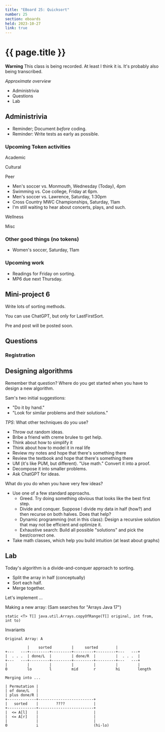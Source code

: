```yaml
---
title: "EBoard 25: Quicksort"
number: 25
section: eboards
held: 2023-10-27
link: true
---
```

# {{ page.title }}

**Warning** This class is being recorded.  At least I think it is.
It's probably also being transcribed.

_Approximate overview_

* Administrivia
* Questions
* Lab

Administrivia
-------------

* Reminder; Document _before_ coding.
* Reminder: Write tests as early as possible.

### Upcoming Token activities

Academic

Cultural

Peer

* Men's soccer vs. Monmouth, Wednesday (Today), 4pm
* Swimming vs. Coe college, Friday at 6pm.
* Men's soccer vs. Lawrence, Saturday, 1:30pm
* Cross Country MWC Championships, Saturday, 11am
* I'm still waiting to hear about concerts, plays, and such.

Wellness

Misc

### Other good things (no tokens)

* Women's soccer, Saturday, 11am

### Upcoming work

* Readings for Friday on sorting.
* MP6 due next Thursday.  

Mini-project 6
--------------

Write lots of sorting methods.

You can use ChatGPT, but only for LastFirstSort.

Pre and post will be posted soon.

Questions
---------

### Registration

Designing algorithms
--------------------

Remember that question?  Where do you get started when you have to design 
a new algorithm.

Sam's two initial suggestions:

* "Do it by hand."
* "Look for similar problems and their solutions."

_TPS_: What other techniques do you use?

* Throw out random ideas.
* Bribe a friend with creme brulee to get help.
* Think about how to simplify it
* Think about how to model it in real life
* Review my notes and hope that there's something there
* Review the textbook and hope that there's something there
* UM (it's like PUM, but different).  "Use math."  Convert it into a proof.
* Decompose it into smaller problems.
* Ask ChatGPT for ideas.

What do you do when you have very few ideas?

* Use one of a few standard approachs.
    * Greed.  Try doing something obvious that looks like the best first
      step.
    * Divide and conquer.  Suppose I divide my data in half (how?) and
      then recurse on both halves.  Does that help?
    * Dynamic programming (not in this class): Design a recursive solution
      that may not be efficient and optimize it.
    * Exhaustive search: Build all possible "solutions" and pick the best/correct
      one.
* Take math classes, which help you build intuition (at least about graphs)

Lab
---

Today's algorithm is a divide-and-conquer approach to sorting.

* Split the array in half (conceptually)
* Sort each half.
* Merge together.

Let's implement ... 

Making a new array: (Sam searches for "Arrays Java 17")

```
static <T> T[] java.util.Arrays.copyOfRange(T[] original, int from, int to)
```

Invariants

```
Original Array: A

          |    sorted         |     sorted        |
+---   ---+---------+---------+---------+---------+---   ---+
|  . . .  | done/L  |         | done/R  |         |  . . .  |
+---   ---+---------+---------+---------+---------+---   ---+
|         |         |         |         |         |         |
0         lo        l         mid       r         hi        length

Merging into ...

| Permutation |
| of done/L   |
| plus done/R |
+-------------+-------------------------+
|   sorted    |        ????             |
+-------------+-------------------------+
|  <= A[l]    |                         |
|  <= A[r]    |                         |
|             |                         |
0             i                         (hi-lo)
```

